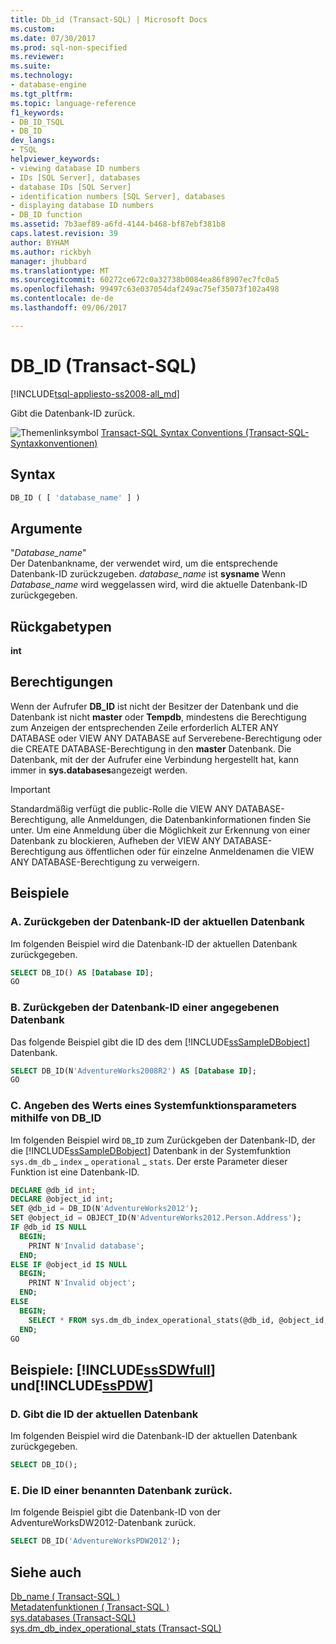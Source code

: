 ```yaml
---
title: Db_id (Transact-SQL) | Microsoft Docs
ms.custom: 
ms.date: 07/30/2017
ms.prod: sql-non-specified
ms.reviewer: 
ms.suite: 
ms.technology:
- database-engine
ms.tgt_pltfrm: 
ms.topic: language-reference
f1_keywords:
- DB_ID_TSQL
- DB_ID
dev_langs:
- TSQL
helpviewer_keywords:
- viewing database ID numbers
- IDs [SQL Server], databases
- database IDs [SQL Server]
- identification numbers [SQL Server], databases
- displaying database ID numbers
- DB_ID function
ms.assetid: 7b3aef89-a6fd-4144-b468-bf87ebf381b8
caps.latest.revision: 39
author: BYHAM
ms.author: rickbyh
manager: jhubbard
ms.translationtype: MT
ms.sourcegitcommit: 60272ce672c0a32738b0084ea86f8907ec7fc0a5
ms.openlocfilehash: 99497c63e037054daf249ac75ef35073f102a498
ms.contentlocale: de-de
ms.lasthandoff: 09/06/2017

---
```

# <a name="dbid-transact-sql"></a>DB_ID (Transact-SQL)
[!INCLUDE[tsql-appliesto-ss2008-all_md](../../includes/tsql-appliesto-ss2008-all-md.md)]

Gibt die Datenbank-ID zurück.
  
![Themenlinksymbol](../../database-engine/configure-windows/media/topic-link.gif "Topic link icon") [Transact-SQL Syntax Conventions (Transact-SQL-Syntaxkonventionen)](../../t-sql/language-elements/transact-sql-syntax-conventions-transact-sql.md)
  
## <a name="syntax"></a>Syntax  
  
```sql
DB_ID ( [ 'database_name' ] )   
```  
  
## <a name="arguments"></a>Argumente  
"*Database_name*"  
Der Datenbankname, der verwendet wird, um die entsprechende Datenbank-ID zurückzugeben. *database_name* ist **sysname** Wenn *Database_name* wird weggelassen wird, wird die aktuelle Datenbank-ID zurückgegeben.
  
## <a name="return-types"></a>Rückgabetypen
**int**
  
## <a name="permissions"></a>Berechtigungen  
Wenn der Aufrufer **DB_ID** ist nicht der Besitzer der Datenbank und die Datenbank ist nicht **master** oder **Tempdb**, mindestens die Berechtigung zum Anzeigen der entsprechenden Zeile erforderlich ALTER ANY DATABASE oder VIEW ANY DATABASE auf Serverebene-Berechtigung oder die CREATE DATABASE-Berechtigung in den **master** Datenbank. Die Datenbank, mit der der Aufrufer eine Verbindung hergestellt hat, kann immer in **sys.databases**angezeigt werden.
  
> [!IMPORTANT]  
>  Standardmäßig verfügt die public-Rolle die VIEW ANY DATABASE-Berechtigung, alle Anmeldungen, die Datenbankinformationen finden Sie unter. Um eine Anmeldung über die Möglichkeit zur Erkennung von einer Datenbank zu blockieren, Aufheben der VIEW ANY DATABASE-Berechtigung aus öffentlichen oder für einzelne Anmeldenamen die VIEW ANY DATABASE-Berechtigung zu verweigern.  
  
## <a name="examples"></a>Beispiele  
  
### <a name="a-returning-the-database-id-of-the-current-database"></a>A. Zurückgeben der Datenbank-ID der aktuellen Datenbank  
Im folgenden Beispiel wird die Datenbank-ID der aktuellen Datenbank zurückgegeben.
  
```sql
SELECT DB_ID() AS [Database ID];  
GO  
```  
  
### <a name="b-returning-the-database-id-of-a-specified-database"></a>B. Zurückgeben der Datenbank-ID einer angegebenen Datenbank  
Das folgende Beispiel gibt die ID des dem [!INCLUDE[ssSampleDBobject](../../includes/sssampledbobject-md.md)] Datenbank.
  
```sql
SELECT DB_ID(N'AdventureWorks2008R2') AS [Database ID];  
GO  
```  
  
### <a name="c-using-dbid-to-specify-the-value-of-a-system-function-parameter"></a>C. Angeben des Werts eines Systemfunktionsparameters mithilfe von DB_ID  
Im folgenden Beispiel wird `DB`_`ID` zum Zurückgeben der Datenbank-ID, der die [!INCLUDE[ssSampleDBobject](../../includes/sssampledbobject-md.md)] Datenbank in der Systemfunktion `sys.dm_db` \_ `index` \_ `operational` \_ `stats`. Der erste Parameter dieser Funktion ist eine Datenbank-ID.
  
```sql
DECLARE @db_id int;  
DECLARE @object_id int;  
SET @db_id = DB_ID(N'AdventureWorks2012');  
SET @object_id = OBJECT_ID(N'AdventureWorks2012.Person.Address');  
IF @db_id IS NULL   
  BEGIN;  
    PRINT N'Invalid database';  
  END;  
ELSE IF @object_id IS NULL  
  BEGIN;  
    PRINT N'Invalid object';  
  END;  
ELSE  
  BEGIN;  
    SELECT * FROM sys.dm_db_index_operational_stats(@db_id, @object_id, NULL, NULL);  
  END;  
GO  
```  
  
## <a name="examples-includesssdwfullincludessssdwfull-mdmd-and-includesspdwincludessspdw-mdmd"></a>Beispiele: [!INCLUDE[ssSDWfull](../../includes/sssdwfull-md.md)] und[!INCLUDE[ssPDW](../../includes/sspdw-md.md)]  
  
### <a name="d-return-the-id-of-the-current-database"></a>D. Gibt die ID der aktuellen Datenbank  
Im folgenden Beispiel wird die Datenbank-ID der aktuellen Datenbank zurückgegeben.
  
```sql
SELECT DB_ID();  
```  
  
### <a name="e-return-the-id-of-a-named-database"></a>E. Die ID einer benannten Datenbank zurück.  
Im folgende Beispiel gibt die Datenbank-ID von der AdventureWorksDW2012-Datenbank zurück.
  
```sql
SELECT DB_ID('AdventureWorksPDW2012');  
```  
  
## <a name="see-also"></a>Siehe auch
[Db_name &#40; Transact-SQL &#41;](../../t-sql/functions/db-name-transact-sql.md)  
[Metadatenfunktionen &#40; Transact-SQL &#41;](../../t-sql/functions/metadata-functions-transact-sql.md)  
[sys.databases &#40;Transact-SQL&#41;](../../relational-databases/system-catalog-views/sys-databases-transact-sql.md)  
[sys.dm_db_index_operational_stats &#40;Transact-SQL&#41;](../../relational-databases/system-dynamic-management-views/sys-dm-db-index-operational-stats-transact-sql.md)
  
  


